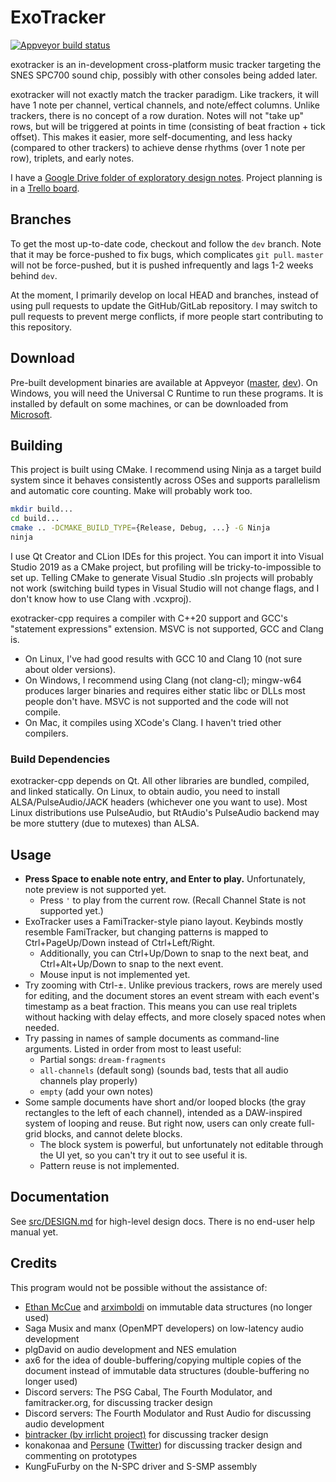 # ExoTracker

[![Appveyor build status](https://ci.appveyor.com/api/projects/status/02g6qu9deawagent/branch/master?svg=true)](https://ci.appveyor.com/project/nyanpasu64/exotracker-cpp/branch/master)

exotracker is an in-development cross-platform music tracker targeting the SNES SPC700 sound chip, possibly with other consoles being added later.

exotracker will not exactly match the tracker paradigm. Like trackers, it will have 1 note per channel, vertical channels, and note/effect columns. Unlike trackers, there is no concept of a row duration. Notes will not "take up" rows, but will be triggered at points in time (consisting of beat fraction + tick offset). This makes it easier, more self-documenting, and less hacky (compared to other trackers) to achieve dense rhythms (over 1 note per row), triplets, and early notes.

I have a [Google Drive folder of exploratory design notes](https://drive.google.com/drive/u/0/folders/15A1Td92HofO7KQ62QtuEDSmd4X1KKPAZ). Project planning is in a [Trello board](https://trello.com/b/4Njmv9hz/exotracker).

## Branches

To get the most up-to-date code, checkout and follow the `dev` branch. Note that it may be force-pushed to fix bugs, which complicates `git pull`. `master` will not be force-pushed, but it is pushed infrequently and lags 1-2 weeks behind `dev`.

At the moment, I primarily develop on local HEAD and branches, instead of using pull requests to update the GitHub/GitLab repository. I may switch to pull requests to prevent merge conflicts, if more people start contributing to this repository.

## Download

Pre-built development binaries are available at Appveyor ([master](https://ci.appveyor.com/project/nyanpasu64/exotracker-cpp/branch/master), [dev](https://ci.appveyor.com/project/nyanpasu64/exotracker-cpp/branch/dev)). On Windows, you will need the Universal C Runtime to run these programs. It is installed by default on some machines, or can be downloaded from [Microsoft](https://support.microsoft.com/en-us/help/2977003/the-latest-supported-visual-c-downloads#section-2).

## Building

This project is built using CMake. I recommend using Ninja as a target build system since it behaves consistently across OSes and supports parallelism and automatic core counting. Make will probably work too.

```sh
mkdir build...
cd build...
cmake .. -DCMAKE_BUILD_TYPE={Release, Debug, ...} -G Ninja
ninja
```

I use Qt Creator and CLion IDEs for this project. You can import it into Visual Studio 2019 as a CMake project, but profiling will be tricky-to-impossible to set up. Telling CMake to generate Visual Studio .sln projects will probably not work (switching build types in Visual Studio will not change flags, and I don't know how to use Clang with .vcxproj).

exotracker-cpp requires a compiler with C++20 support and GCC's "statement expressions" extension. MSVC is not supported, GCC and Clang is.

- On Linux, I've had good results with GCC 10 and Clang 10 (not sure about older versions).
- On Windows, I recommend using Clang (not clang-cl); mingw-w64 produces larger binaries and requires either static libc or DLLs most people don't have. MSVC is not supported and the code will not compile.
- On Mac, it compiles using XCode's Clang. I haven't tried other compilers.

### Build Dependencies

exotracker-cpp depends on Qt. All other libraries are bundled, compiled, and linked statically. On Linux, to obtain audio, you need to install ALSA/PulseAudio/JACK headers (whichever one you want to use). Most Linux distributions use PulseAudio, but RtAudio's PulseAudio backend may be more stuttery (due to mutexes) than ALSA.

## Usage

- **Press Space to enable note entry, and Enter to play.** Unfortunately, note preview is not supported yet.
	- Press `'` to play from the current row. (Recall Channel State is not supported yet.)
- ExoTracker uses a FamiTracker-style piano layout. Keybinds mostly resemble FamiTracker, but changing patterns is mapped to Ctrl+PageUp/Down instead of Ctrl+Left/Right.
	- Additionally, you can Ctrl+Up/Down to snap to the next beat, and Ctrl+Alt+Up/Down to snap to the next event.
	- Mouse input is not implemented yet.
- Try zooming with Ctrl-±. Unlike previous trackers, rows are merely used for editing, and the document stores an event stream with each event's timestamp as a beat fraction. This means you can use real triplets without hacking with delay effects, and more closely spaced notes when needed.
- Try passing in names of sample documents as command-line arguments. Listed in order from most to least useful:
	- Partial songs: `dream-fragments`
	- `all-channels` (default song) (sounds bad, tests that all audio channels play properly)
	- `empty` (add your own notes)
- Some sample documents have short and/or looped blocks (the gray rectangles to the left of each channel), intended as a DAW-inspired system of looping and reuse. But right now, users can only create full-grid blocks, and cannot delete blocks.
	- The block system is powerful, but unfortunately not editable through the UI yet, so you can't try it out to see useful it is.
	- Pattern reuse is not implemented.

## Documentation

See [src/DESIGN.md](src/DESIGN.md) for high-level design docs. There is no end-user help manual yet.

## Credits

This program would not be possible without the assistance of:

- [Ethan McCue](https://github.com/bowbahdoe) and [arximboldi](https://github.com/arximboldi) on immutable data structures (no longer used)
- Saga Musix and manx (OpenMPT developers) on low-latency audio development
- plgDavid on audio development and NES emulation
- ax6 for the idea of double-buffering/copying multiple copies of the document instead of immutable data structures (double-buffering no longer used)
- Discord servers: The PSG Cabal, The Fourth Modulator, and famitracker.org, for discussing tracker design
- Discord servers: The Fourth Modulator and Rust Audio for discussing audio development
- [bintracker (by irrlicht project)](https://bintracker.org/) for discussing tracker design
- konakonaa and [Persune](https://github.com/Gumball2415) ([Twitter](https://twitter.com/Gumball2415)) for discussing tracker design and commenting on prototypes
- KungFuFurby on the N-SPC driver and S-SMP assembly
